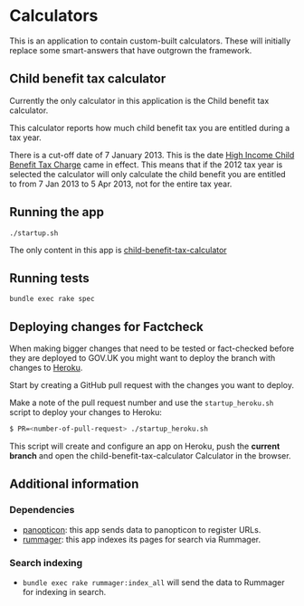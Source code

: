 Calculators
===========

This is an application to contain custom-built calculators.  These will initially replace some smart-answers that have
outgrown the framework.

## Child benefit tax calculator
Currently the only calculator in this application is the Child benefit tax calculator.

This calculator reports how much child benefit tax you are entitled during a tax year.

There is a cut-off date of 7 January 2013. This is the date [High Income Child Benefit Tax Charge](https://www.gov.uk/child-benefit-tax-charge/overview) came in effect.
This means that if the 2012 tax year is selected the calculator will only calculate the child benefit you are entitled to from 7 Jan 2013 to 5 Apr 2013, not for the entire tax year.


## Running the app

```
./startup.sh
```

The only content in this app is [child-benefit-tax-calculator](http://calculators.dev.gov.uk/child-benefit-tax-calculator)

## Running tests

```
bundle exec rake spec
```

## Deploying changes for Factcheck

When making bigger changes that need to be tested or fact-checked before they are deployed to GOV.UK you might want to deploy the branch with changes to [Heroku](https://www.heroku.com/home).

Start by creating a GitHub pull request with the changes you want to deploy.

Make a note of the pull request number and use the `startup_heroku.sh` script to deploy your changes to Heroku:

```bash
$ PR=<number-of-pull-request> ./startup_heroku.sh
```

This script will create and configure an app on Heroku, push the __current branch__ and open the child-benefit-tax-calculator Calculator in the browser.

## Additional information

### Dependencies

- [panopticon](https://github.com/alphagov/panopticon): this app sends data to panopticon to register URLs.
- [rummager](https://github.com/alphagov/rummager): this app indexes its pages
  for search via Rummager.

### Search indexing

- `bundle exec rake rummager:index_all` will send the data to Rummager for
  indexing in search.

